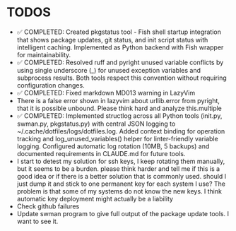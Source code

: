 # TODOS

- ✅ COMPLETED: Created pkgstatus tool - Fish shell startup integration that shows package updates, git status, and init script status with intelligent caching. Implemented as Python backend with Fish wrapper for maintainability.
- ✅ COMPLETED: Resolved ruff and pyright unused variable conflicts by using single underscore (_) for unused exception variables and subprocess results. Both tools respect this convention without requiring configuration changes.
- ✅ COMPLETED: Fixed markdown MD013 warning in LazyVim
- There is a false error shown in lazyvim about urllib.error from pyright, that it is possible unbound. Please think hard and analyze this.multiple
- ✅ COMPLETED: Implemented structlog across all Python tools (init.py, swman.py, pkgstatus.py) with central JSON logging to ~/.cache/dotfiles/logs/dotfiles.log. Added context binding for operation tracking and log_unused_variables() helper for linter-friendly variable logging. Configured automatic log rotation (10MB, 5 backups) and documented requirements in CLAUDE.md for future tools.
- I start to detest my solution for ssh keys, I keep rotating them manually, but it seems to be a burden. please think harder and tell me if this is a good idea or if there is a better solution that is commonly used. should I just dump it and stick to one permanent key for each system I use? The problem is that some of my systems do not know the new keys. I think automatic key deployment might actually be a liability
- Check github failures
- Update swman program to give full output of the package update tools. I want to see it.
